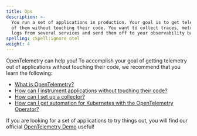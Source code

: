 ```yaml
---
title: Ops
description: >-
  You run a set of applications in production. Your goal is to get telemetry out
  of them without touching their code. You want to collect traces, metrics, and
  logs from several services and send them off to your observability backend.
spelling: cSpell:ignore otel
weight: 4
---
```


OpenTelemetry can help you! To accomplish your goal of getting telemetry out of
applications without touching their code, we recommend that you learn the
following:

- [What is OpenTelemetry?](/docs/concepts/what-is-opentelemetry/)
- [How can I instrument applications without touching their code?](/docs/concepts/instrumenting/#automatic-instrumentation)
- [How can I set up a collector?](/docs/collector)
- [How can I get automation for Kubernetes with the OpenTelemetry Operator?](/docs/k8s-operator)

If you are looking for a set of applications to try things out, you will find
our official [OpenTelemetry Demo](/ecosystem/demo/) useful!
